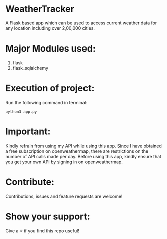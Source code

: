 # WeatherTracker
A Flask based app which can be used to access current weather data for any location including over 2,00,000 cities. 

# Major Modules used:
1. flask
2. flask_sqlalchemy

# Execution of project:
Run the following command in terminal:

    python3 app.py

# Important:
Kindly refrain from using my API while using this app. Since I have obtained a free subscription on openweathermap, there are restrictions on the number of API calls made per day. Before using this app, kindly ensure that you get your own API by signing in on openweathermap.

# Contribute:
Contributions, issues and feature requests are welcome!

# Show your support:
Give a ⭐️ if you find this repo useful!
